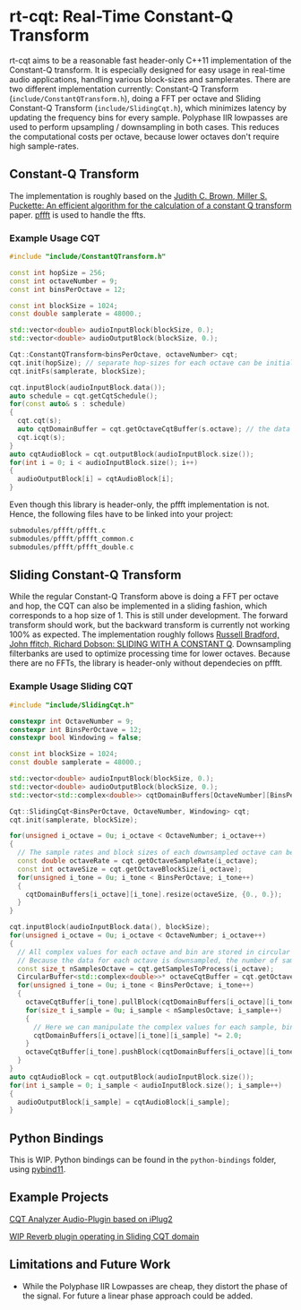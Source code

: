 # rt-cqt: Real-Time Constant-Q Transform
rt-cqt aims to be a reasonable fast header-only C++11 implementation of the Constant-Q transform. It is especially designed for easy usage in real-time audio applications, handling various block-sizes and samplerates. There are two different implementation currently: Constant-Q Transform (`include/ConstantQTransform.h`), doing a FFT per octave and Sliding Constant-Q Transform (`include/SlidingCqt.h`), which minimizes latency by updating the frequency bins for every sample. Polyphase IIR lowpasses are used to perform upsampling / downsampling in both cases. This reduces the computational costs per octave, because lower octaves don't require high sample-rates. 

## Constant-Q Transform
The implementation is roughly based on the [Judith C. Brown, Miller S. Puckette: An efficient algorithm  for the calculation  of a constant Q transform](http://academics.wellesley.edu/Physics/brown/pubs/effalgV92P2698-P2701.pdf) paper.
[pffft](https://github.com/marton78/pffft) is used to handle the ffts.

### Example Usage CQT
```cpp
#include "include/ConstantQTransform.h"

const int hopSize = 256;
const int octaveNumber = 9;
const int binsPerOctave = 12;

const int blockSize = 1024;
const double samplerate = 48000.;

std::vector<double> audioInputBlock(blockSize, 0.);
std::vector<double> audioOutputBlock(blockSize, 0.);

Cqt::ConstantQTransform<binsPerOctave, octaveNumber> cqt;
cqt.init(hopSize); // separate hop-sizes for each octave can be initialized using the .init(std::vector<int> octaveHopSizes) overload 
cqt.initFs(samplerate, blockSize);

cqt.inputBlock(audioInputBlock.data());
auto schedule = cqt.getCqtSchedule();
for(const auto& s : schedule)
{
  cqt.cqt(s);
  auto cqtDomainBuffer = cqt.getOctaveCqtBuffer(s.octave); // the data could now be manipulated in cqt domain
  cqt.icqt(s);
}
auto cqtAudioBlock = cqt.outputBlock(audioInputBlock.size());
for(int i = 0; i < audioInputBlock.size(); i++)
{
  audioOutputBlock[i] = cqtAudioBlock[i];
}
```
Even though this library is header-only, the pffft implementation is not. Hence, the following files have to be linked into your project:
```cpp
submodules/pffft/pffft.c
submodules/pffft/pffft_common.c
submodules/pffft/pffft_double.c
```

## Sliding Constant-Q Transform
While the regular Constant-Q Transform above is doing a FFT per octave and hop, the CQT can also be implemented in a sliding fashion, which corresponds to a hop size of 1. This is still under development. The forward transform should work, but the backward transform is currently not working 100% as expected. 
The implementation roughly follows [Russell Bradford, John ffitch, Richard Dobson: SLIDING WITH A CONSTANT Q](https://purehost.bath.ac.uk/ws/portalfiles/portal/377255/constQ.pdf). Downsampling filterbanks are used to optimize processing time for lower octaves. 
Because there are no FFTs, the library is header-only without dependecies on pffft.


### Example Usage Sliding CQT
```cpp
#include "include/SlidingCqt.h"

constexpr int OctaveNumber = 9;
constexpr int BinsPerOctave = 12;
constexpr bool Windowing = false;

const int blockSize = 1024;
const double samplerate = 48000.;

std::vector<double> audioInputBlock(blockSize, 0.);
std::vector<double> audioOutputBlock(blockSize, 0.);
std::vector<std::complex<double>> cqtDomainBuffers[OctaveNumber][BinsPerOctave];

Cqt::SlidingCqt<BinsPerOctave, OctaveNumber, Windowing> cqt;
cqt.init(samplerate, blockSize);

for(unsigned i_octave = 0u; i_octave < OctaveNumber; i_octave++)
{
  // The sample rates and block sizes of each downsampled octave can be accessed
  const double octaveRate = cqt.getOctaveSampleRate(i_octave);
  const int octaveSize = cqt.getOctaveBlockSize(i_octave);
  for(unsigned i_tone = 0u; i_tone < BinsPerOctave; i_tone++)
  {
    cqtDomainBuffers[i_octave][i_tone].resize(octaveSize, {0., 0.});
  }
}

cqt.inputBlock(audioInputBlock.data(), blockSize);
for(unsigned i_octave = 0u; i_octave < OctaveNumber; i_octave++)
{
  // All complex values for each octave and bin are stored in circular buffers and can be accessed by getting a pointer to that buffer.
  // Because the data for each octave is downsampled, the number of samples per octave and block varies.
  const size_t nSamplesOctave = cqt.getSamplesToProcess(i_octave);
  CircularBuffer<std::complex<double>>* octaveCqtBuffer = cqt.getOctaveCqtBuffer(i_octave);
  for(unsigned i_tone = 0u; i_tone < BinsPerOctave; i_tone++)
  {
    octaveCqtBuffer[i_tone].pullBlock(cqtDomainBuffers[i_octave][i_tone].data(), nSamplesOctave);
    for(size_t i_sample = 0u; i_sample < nSamplesOctave; i_sample++)
    {
      // Here we can manipulate the complex values for each sample, bin and octave
      cqtDomainBuffers[i_octave][i_tone][i_sample] *= 2.0;
    }
    octaveCqtBuffer[i_tone].pushBlock(cqtDomainBuffers[i_octave][i_tone].data(), nSamplesOctave);
  }
}
auto cqtAudioBlock = cqt.outputBlock(audioInputBlock.size());
for(int i_sample = 0; i_sample < audioInputBlock.size(); i_sample++)
{
  audioOutputBlock[i_sample] = cqtAudioBlock[i_sample];
}
```

## Python Bindings
This is WIP. Python bindings can be found in the `python-bindings` folder, using [pybind11](https://github.com/pybind/pybind11).

## Example Projects
[CQT Analyzer Audio-Plugin based on iPlug2](https://github.com/jmerkt/cqt-analyzer)

[WIP Reverb plugin operating in Sliding CQT domain](https://github.com/jmerkt/harmonic-reverb)

## Limitations and Future Work
* While the Polyphase IIR Lowpasses are cheap, they distort the phase of the signal. For future a linear phase approach could be added.


